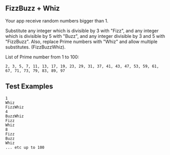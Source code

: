 FizzBuzz + Whiz
---

Your app receive random numbers bigger than 1.

Substitute any integer which is divisible by 3 with "Fizz", and any integer which is divisible by 5 with "Buzz", and any integer divisible by 3 and 5 with "FizzBuzz".
Also, replace Prime numbers with "Whiz" and allow multiple substitutes. (FizzBuzzWhiz).

List of Prime number from 1 to 100:
```
2, 3, 5, 7, 11, 13, 17, 19, 23, 29, 31, 37, 41, 43, 47, 53, 59, 61, 67, 71, 73, 79, 83, 89, 97

```

## Test Examples
```
1
Whiz
FizzWhiz
4
BuzzWhiz
Fizz
Whiz
8
Fizz
Buzz
Whiz
... etc up to 100
```
